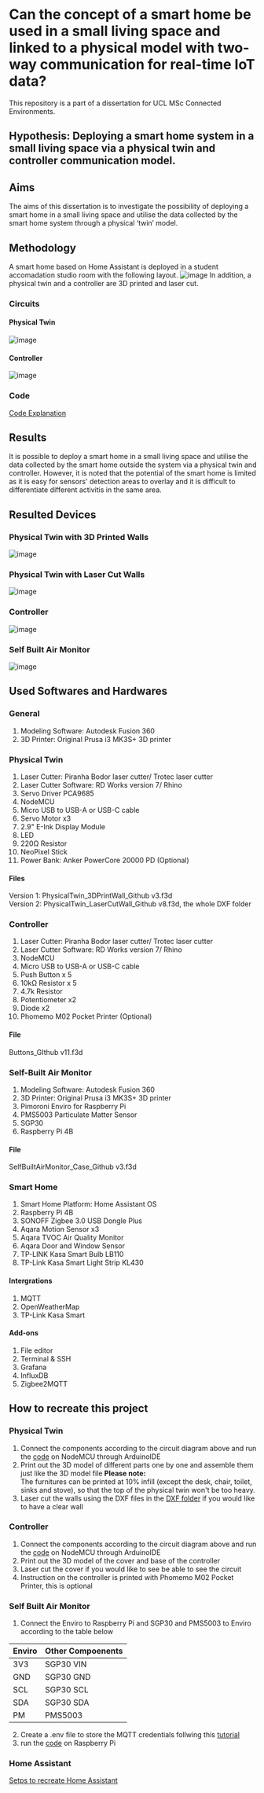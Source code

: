 # Can the concept of a smart home be used in a small living space and linked to a physical model with two-way communication for real-time IoT data?
This repository is a part of a dissertation for UCL MSc Connected Environments.

## Hypothesis: Deploying a smart home system in a small living space via a physical twin and controller communication model.

## Aims
The aims of this dissertation is to investigate the possibility of deploying a smart home in a small living space and utilise the data collected by the smart home system through a physical ‘twin’ model. 

## Methodology 
A smart home based on Home Assistant is deployed in a student accomadation studio room with the following layout.
![image](https://user-images.githubusercontent.com/91946874/184563082-746f74e4-83db-4650-84e4-a6540e78fa75.png)
In addition, a physical twin and a controller are 3D printed and laser cut.

### Circuits  
#### Physical Twin  
![image](https://user-images.githubusercontent.com/91946874/184911723-add674e3-bae1-4c86-a6cd-7701b7fa4579.png)  
  
#### Controller  
![image](https://user-images.githubusercontent.com/91946874/184911785-45d2c517-2914-4e67-bddc-eddeeab01069.png)  

### Code
[Code Explanation](https://github.com/abichoi/CASA0022_SmartHomeviaTwinandController/blob/main/Physical_Devices_Code/Code_Explanation.md)

## Results
It is possible to deploy a smart home in a small living space and utilise the data collected by the smart home outside the system via a physical twin and controller. However, it is noted that the potential of the smart home is limited as it is easy for sensors' detection areas to overlay and it is difficult to differentiate different activitis in the same area.

## Resulted Devices
### Physical Twin with 3D Printed Walls
![image](https://user-images.githubusercontent.com/91946874/184908438-35610964-ef20-4f38-941f-fb350af042e4.png)

### Physical Twin with Laser Cut Walls
![image](https://user-images.githubusercontent.com/91946874/184907338-3e9f2732-d167-4e4e-9327-4e68d02420f8.png)

### Controller
![image](https://user-images.githubusercontent.com/91946874/185166107-f1fa6994-3d10-4034-8128-97ac7b2eee27.png)  

### Self Built Air Monitor
![image](https://user-images.githubusercontent.com/91946874/184907957-27bd574c-8a06-423a-ab1b-dc6a0b1ad9c2.png)

## Used Softwares and Hardwares
### General
1. Modeling Software: Autodesk Fusion 360
2. 3D Printer: Original Prusa i3 MK3S+ 3D printer

### Physical Twin
1. Laser Cutter: Piranha Bodor laser cutter/ Trotec laser cutter
2. Laser Cutter Software: RD Works version 7/ Rhino
3. Servo Driver PCA9685
4. NodeMCU
5. Micro USB to USB-A or USB-C cable
6. Servo Motor x3
7.  2.9" E-Ink Display Module
8. LED
9. 220Ω Resistor
10. NeoPixel Stick
11. Power Bank: Anker PowerCore 20000 PD (Optional)
#### Files
Version 1: PhysicalTwin_3DPrintWall_Github v3.f3d  
Version 2: PhysicalTwin_LaserCutWall_Github v8.f3d, the whole DXF folder

### Controller
1. Laser Cutter: Piranha Bodor laser cutter/ Trotec laser cutter
2. Laser Cutter Software: RD Works version 7/ Rhino
3. NodeMCU
4. Micro USB to USB-A or USB-C cable
5. Push Button x 5
6. 10kΩ Resistor x 5
7. 4.7k Resistor
8. Potentiometer x2
9. Diode x2
10. Phomemo M02 Pocket Printer (Optional)
#### File
Buttons_GIthub v11.f3d

### Self-Built Air Monitor
1. Modeling Software: Autodesk Fusion 360
2. 3D Printer: Original Prusa i3 MK3S+ 3D printer
3. Pimoroni Enviro for Raspberry Pi
4. PMS5003 Particulate Matter Sensor
5. SGP30
6. Raspberry Pi 4B
#### File
SelfBuiltAirMonitor_Case_Github v3.f3d

### Smart Home
1. Smart Home Platform: Home Assistant OS
2. Raspberry Pi 4B
3. SONOFF Zigbee 3.0 USB Dongle Plus
4. Aqara Motion Sensor x3
5. Aqara TVOC Air Quality Monitor
6. Aqara Door and Window Sensor
7. TP-LINK Kasa Smart Bulb LB110
8. TP-Link Kasa Smart Light Strip KL430
#### Intergrations
1. MQTT
2. OpenWeatherMap
3. TP-Link Kasa Smart
#### Add-ons
1. File editor
2. Terminal & SSH
3. Grafana
4. InfluxDB
5. Zigbee2MQTT

## How to recreate this project
### Physical Twin
1. Connect the components according to the circuit diagram above and run the [code](https://github.com/abichoi/CASA0022_SmartHomeviaTwinandController/tree/main/Physical_Devices_Code/MQTT_EInk_Driver_LED_PIXEL) on NodeMCU through ArduinoIDE
2. Print out the 3D model of different parts one by one and assemble them just like the 3D model file
**Please note:**  
The furnitures can be printed at 10% infill (except the desk, chair, toilet, sinks and stove), so that the top of the physical twin won't be too heavy.  
3. Laser cut the walls using the DXF files in the [DXF folder](https://github.com/abichoi/CASA0022_SmartHomeviaTwinandController/tree/main/DXF) if you would like to have a clear wall

### Controller
1. Connect the components according to the circuit diagram above and run the [code](https://github.com/abichoi/CASA0022_SmartHomeviaTwinandController/tree/main/Physical_Devices_Code/buttons) on NodeMCU through ArduinoIDE
2. Print out the 3D model of the cover and base of the controller
3. Laser cut the cover if you would like to see be able to see the circuit
4. Instruction on the controller is printed with Phomemo M02 Pocket Printer, this is optional

### Self Built Air Monitor
1. Connect the Enviro to Raspberry Pi and SGP30 and PMS5003 to Enviro according to the table below  

| Enviro  | Other Compoenents |
| ------------- | ------------- |
| 3V3  | SGP30 VIN  |
| GND  | SGP30 GND  |
| SCL  | SGP30 SCL  |
| SDA  | SGP30 SDA  |
| PM  | PMS5003  |

2. Create a .env file to store the MQTT credentials follwing this [tutorial](https://www.geeksforgeeks.org/how-to-hide-sensitive-credentials-using-python/)
3. run the [code](https://github.com/abichoi/CASA0022_SmartHomeviaTwinandController/blob/main/Physical_Devices_Code/SelfBuiltAirMonitor.py) on Raspberry Pi

### Home Assistant
[Setps to recreate Home Assistant](https://github.com/abichoi/CASA0022_SmartHomeviaTwinandController/blob/main/Home_Assistant/RecreateHASS.md)
